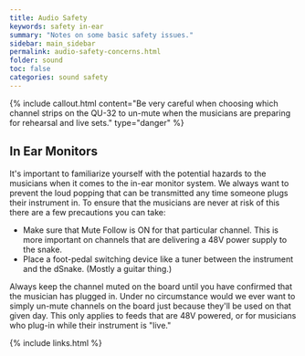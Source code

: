 ```yaml
---
title: Audio Safety
keywords: safety in-ear
summary: "Notes on some basic safety issues."
sidebar: main_sidebar
permalink: audio-safety-concerns.html
folder: sound
toc: false
categories: sound safety
---
```


{% include callout.html content="Be very careful when choosing which channel strips on the QU-32 to un-mute when the musicians are preparing for rehearsal and live sets." type="danger" %}

## In Ear Monitors

It's important to familiarize yourself with the potential hazards to the musicians when it comes to the in-ear monitor system.  We always want to prevent the loud popping that can be transmitted any time someone plugs their instrument in.  To ensure that the musicians are never at risk of this there are a few precautions you can take:

- Make sure that Mute Follow is ON for that particular channel.  This is more important on channels that are delivering a 48V power supply to the snake.
- Place a foot-pedal switching device like a tuner between the instrument and the dSnake.  (Mostly a guitar thing.)

Always keep the channel muted on the board until you have confirmed that the musician has plugged in.  Under no circumstance would we ever want to simply un-mute channels on the board just because they'll be used on that given day.  This only applies to feeds that are 48V powered, or for musicians who plug-in while their instrument is "live."

{% include links.html %}
